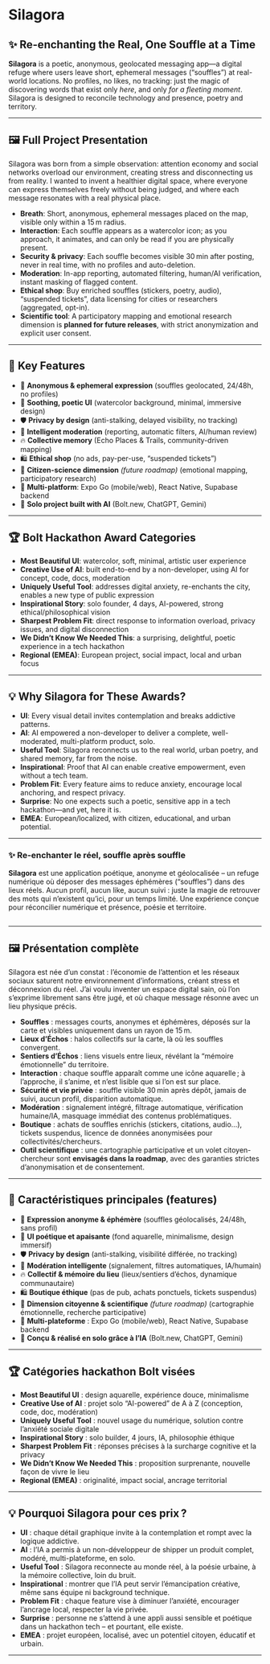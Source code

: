 # Silagora

## ✨ Re-enchanting the Real, One Souffle at a Time

**Silagora** is a poetic, anonymous, geolocated messaging app—a digital refuge where users leave short, ephemeral messages (“souffles”) at real-world locations.
No profiles, no likes, no tracking: just the magic of discovering words that exist only *here*, and only *for a fleeting moment*.
Silagora is designed to reconcile technology and presence, poetry and territory.

---

## 🖼️ Full Project Presentation

Silagora was born from a simple observation: attention economy and social networks overload our environment, creating stress and disconnecting us from reality.
I wanted to invent a healthier digital space, where everyone can express themselves freely without being judged, and where each message resonates with a real physical place.

* **Breath**: Short, anonymous, ephemeral messages placed on the map, visible only within a 15 m radius.
* **Interaction**: Each souffle appears as a watercolor icon; as you approach, it animates, and can only be read if you are physically present.
* **Security & privacy**: Each souffle becomes visible 30 min after posting, never in real time, with no profiles and auto-deletion.
* **Moderation**: In-app reporting, automated filtering, human/AI verification, instant masking of flagged content.
* **Ethical shop**: Buy enriched souffles (stickers, poetry, audio), “suspended tickets”, data licensing for cities or researchers (aggregated, opt-in).
* **Scientific tool**: A participatory mapping and emotional research dimension is **planned for future releases**, with strict anonymization and explicit user consent.

---

## 🎯 Key Features

* 🌱 **Anonymous & ephemeral expression** (souffles geolocated, 24/48h, no profiles)
* 🎨 **Soothing, poetic UI** (watercolor background, minimal, immersive design)
* 🛡️ **Privacy by design** (anti-stalking, delayed visibility, no tracking)
* 🧩 **Intelligent moderation** (reporting, automatic filters, AI/human review)
* 🔥 **Collective memory** (Echo Places & Trails, community-driven mapping)
* 🛍️ **Ethical shop** (no ads, pay-per-use, “suspended tickets”)
* 🧪 **Citizen-science dimension** *(future roadmap)* (emotional mapping, participatory research)
* 📱 **Multi-platform**: Expo Go (mobile/web), React Native, Supabase backend
* 🤖 **Solo project built with AI** (Bolt.new, ChatGPT, Gemini)

---

## 🏆 Bolt Hackathon Award Categories

* **Most Beautiful UI**: watercolor, soft, minimal, artistic user experience
* **Creative Use of AI**: built end-to-end by a non-developer, using AI for concept, code, docs, moderation
* **Uniquely Useful Tool**: addresses digital anxiety, re-enchants the city, enables a new type of public expression
* **Inspirational Story**: solo founder, 4 days, AI-powered, strong ethical/philosophical vision
* **Sharpest Problem Fit**: direct response to information overload, privacy issues, and digital disconnection
* **We Didn’t Know We Needed This**: a surprising, delightful, poetic experience in a tech hackathon
* **Regional (EMEA)**: European project, social impact, local and urban focus

---

## 💡 Why Silagora for These Awards?

* **UI**: Every visual detail invites contemplation and breaks addictive patterns.
* **AI**: AI empowered a non-developer to deliver a complete, well-moderated, multi-platform product, solo.
* **Useful Tool**: Silagora reconnects us to the real world, urban poetry, and shared memory, far from the noise.
* **Inspirational**: Proof that AI can enable creative empowerment, even without a tech team.
* **Problem Fit**: Every feature aims to reduce anxiety, encourage local anchoring, and respect privacy.
* **Surprise**: No one expects such a poetic, sensitive app in a tech hackathon—and yet, here it is.
* **EMEA**: European/localized, with citizen, educational, and urban potential.

---

### ✨ Re-enchanter le réel, souffle après souffle

**Silagora** est une application poétique, anonyme et géolocalisée – un refuge numérique où déposer des messages éphémères (“souffles”) dans des lieux réels.
Aucun profil, aucun like, aucun suivi : juste la magie de retrouver des mots qui n’existent qu’ici, pour un temps limité.
Une expérience conçue pour réconcilier numérique et présence, poésie et territoire.

##

---

## 🖼️ Présentation complète

Silagora est née d’un constat : l’économie de l’attention et les réseaux sociaux saturent notre environnement d’informations, créant stress et déconnexion du réel.
J’ai voulu inventer un espace digital sain, où l’on s’exprime librement sans être jugé, et où chaque message résonne avec un lieu physique précis.

* **Souffles** : messages courts, anonymes et éphémères, déposés sur la carte et visibles uniquement dans un rayon de 15 m.
* **Lieux d’Échos** : halos collectifs sur la carte, là où les souffles convergent.
* **Sentiers d’Échos** : liens visuels entre lieux, révélant la “mémoire émotionnelle” du territoire.
* **Interaction** : chaque souffle apparaît comme une icône aquarelle ; à l’approche, il s’anime, et n’est lisible que si l’on est sur place.
* **Sécurité et vie privée** : souffle visible 30 min après dépôt, jamais de suivi, aucun profil, disparition automatique.
* **Modération** : signalement intégré, filtrage automatique, vérification humaine/IA, masquage immédiat des contenus problématiques.
* **Boutique** : achats de souffles enrichis (stickers, citations, audio…), tickets suspendus, licence de données anonymisées pour collectivités/chercheurs.
* **Outil scientifique** : une cartographie participative et un volet citoyen-chercheur sont **envisagés dans la roadmap**, avec des garanties strictes d’anonymisation et de consentement.

---

## 🎯 Caractéristiques principales (features)

* 🌱 **Expression anonyme & éphémère** (souffles géolocalisés, 24/48h, sans profil)
* 🎨 **UI poétique et apaisante** (fond aquarelle, minimalisme, design immersif)
* 🛡️ **Privacy by design** (anti-stalking, visibilité différée, no tracking)
* 🧩 **Modération intelligente** (signalement, filtres automatiques, IA/humain)
* 🔥 **Collectif & mémoire du lieu** (lieux/sentiers d’échos, dynamique communautaire)
* 🛍️ **Boutique éthique** (pas de pub, achats ponctuels, tickets suspendus)
* 🧪 **Dimension citoyenne & scientifique** *(future roadmap)* (cartographie émotionnelle, recherche participative)
* 📱 **Multi-plateforme** : Expo Go (mobile/web), React Native, Supabase backend
* 🤖 **Conçu & réalisé en solo grâce à l’IA** (Bolt.new, ChatGPT, Gemini)

---

## 🏆 Catégories hackathon Bolt visées

* **Most Beautiful UI** : design aquarelle, expérience douce, minimalisme
* **Creative Use of AI** : projet solo “AI-powered” de A à Z (conception, code, doc, modération)
* **Uniquely Useful Tool** : nouvel usage du numérique, solution contre l’anxiété sociale digitale
* **Inspirational Story** : solo builder, 4 jours, IA, philosophie éthique
* **Sharpest Problem Fit** : réponses précises à la surcharge cognitive et la privacy
* **We Didn’t Know We Needed This** : proposition surprenante, nouvelle façon de vivre le lieu
* **Regional (EMEA)** : originalité, impact social, ancrage territorial

---

## 💡 Pourquoi Silagora pour ces prix ?

* **UI** : chaque détail graphique invite à la contemplation et rompt avec la logique addictive.
* **AI** : l’IA a permis à un non-développeur de shipper un produit complet, modéré, multi-plateforme, en solo.
* **Useful Tool** : Silagora reconnecte au monde réel, à la poésie urbaine, à la mémoire collective, loin du bruit.
* **Inspirational** : montrer que l’IA peut servir l’émancipation créative, même sans équipe ni background technique.
* **Problem Fit** : chaque feature vise à diminuer l’anxiété, encourager l’ancrage local, respecter la vie privée.
* **Surprise** : personne ne s’attend à une appli aussi sensible et poétique dans un hackathon tech – et pourtant, elle existe.
* **EMEA** : projet européen, localisé, avec un potentiel citoyen, éducatif et urbain.

---

##
